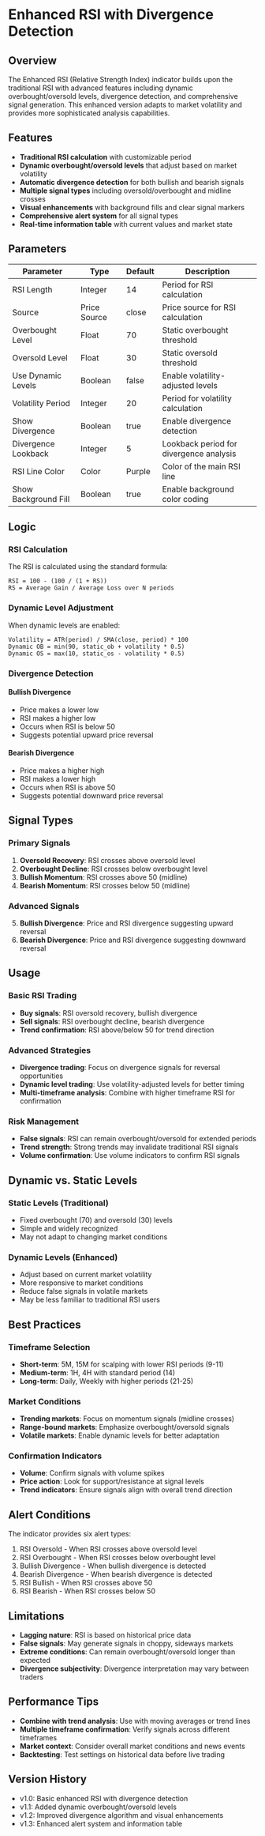 # Enhanced RSI with Divergence Detection

## Overview

The Enhanced RSI (Relative Strength Index) indicator builds upon the traditional RSI with advanced features including dynamic overbought/oversold levels, divergence detection, and comprehensive signal generation. This enhanced version adapts to market volatility and provides more sophisticated analysis capabilities.

## Features

- **Traditional RSI calculation** with customizable period
- **Dynamic overbought/oversold levels** that adjust based on market volatility
- **Automatic divergence detection** for both bullish and bearish signals
- **Multiple signal types** including oversold/overbought and midline crosses
- **Visual enhancements** with background fills and clear signal markers
- **Comprehensive alert system** for all signal types
- **Real-time information table** with current values and market state

## Parameters

| Parameter | Type | Default | Description |
|-----------|------|---------|-------------|
| RSI Length | Integer | 14 | Period for RSI calculation |
| Source | Price Source | close | Price source for RSI calculation |
| Overbought Level | Float | 70 | Static overbought threshold |
| Oversold Level | Float | 30 | Static oversold threshold |
| Use Dynamic Levels | Boolean | false | Enable volatility-adjusted levels |
| Volatility Period | Integer | 20 | Period for volatility calculation |
| Show Divergence | Boolean | true | Enable divergence detection |
| Divergence Lookback | Integer | 5 | Lookback period for divergence analysis |
| RSI Line Color | Color | Purple | Color of the main RSI line |
| Show Background Fill | Boolean | true | Enable background color coding |

## Logic

### RSI Calculation
The RSI is calculated using the standard formula:
```
RSI = 100 - (100 / (1 + RS))
RS = Average Gain / Average Loss over N periods
```

### Dynamic Level Adjustment
When dynamic levels are enabled:
```
Volatility = ATR(period) / SMA(close, period) * 100
Dynamic OB = min(90, static_ob + volatility * 0.5)
Dynamic OS = max(10, static_os - volatility * 0.5)
```

### Divergence Detection

#### Bullish Divergence
- Price makes a lower low
- RSI makes a higher low
- Occurs when RSI is below 50
- Suggests potential upward price reversal

#### Bearish Divergence  
- Price makes a higher high
- RSI makes a lower high
- Occurs when RSI is above 50
- Suggests potential downward price reversal

## Signal Types

### Primary Signals
1. **Oversold Recovery**: RSI crosses above oversold level
2. **Overbought Decline**: RSI crosses below overbought level
3. **Bullish Momentum**: RSI crosses above 50 (midline)
4. **Bearish Momentum**: RSI crosses below 50 (midline)

### Advanced Signals
5. **Bullish Divergence**: Price and RSI divergence suggesting upward reversal
6. **Bearish Divergence**: Price and RSI divergence suggesting downward reversal

## Usage

### Basic RSI Trading
- **Buy signals**: RSI oversold recovery, bullish divergence
- **Sell signals**: RSI overbought decline, bearish divergence
- **Trend confirmation**: RSI above/below 50 for trend direction

### Advanced Strategies
- **Divergence trading**: Focus on divergence signals for reversal opportunities
- **Dynamic level trading**: Use volatility-adjusted levels for better timing
- **Multi-timeframe analysis**: Combine with higher timeframe RSI for confirmation

### Risk Management
- **False signals**: RSI can remain overbought/oversold for extended periods
- **Trend strength**: Strong trends may invalidate traditional RSI signals
- **Volume confirmation**: Use volume indicators to confirm RSI signals

## Dynamic vs. Static Levels

### Static Levels (Traditional)
- Fixed overbought (70) and oversold (30) levels
- Simple and widely recognized
- May not adapt to changing market conditions

### Dynamic Levels (Enhanced)
- Adjust based on current market volatility
- More responsive to market conditions
- Reduce false signals in volatile markets
- May be less familiar to traditional RSI users

## Best Practices

### Timeframe Selection
- **Short-term**: 5M, 15M for scalping with lower RSI periods (9-11)
- **Medium-term**: 1H, 4H with standard period (14)
- **Long-term**: Daily, Weekly with higher periods (21-25)

### Market Conditions
- **Trending markets**: Focus on momentum signals (midline crosses)
- **Range-bound markets**: Emphasize overbought/oversold signals
- **Volatile markets**: Enable dynamic levels for better adaptation

### Confirmation Indicators
- **Volume**: Confirm signals with volume spikes
- **Price action**: Look for support/resistance at signal levels
- **Trend indicators**: Ensure signals align with overall trend direction

## Alert Conditions

The indicator provides six alert types:
1. RSI Oversold - When RSI crosses above oversold level
2. RSI Overbought - When RSI crosses below overbought level  
3. Bullish Divergence - When bullish divergence is detected
4. Bearish Divergence - When bearish divergence is detected
5. RSI Bullish - When RSI crosses above 50
6. RSI Bearish - When RSI crosses below 50

## Limitations

- **Lagging nature**: RSI is based on historical price data
- **False signals**: May generate signals in choppy, sideways markets
- **Extreme conditions**: Can remain overbought/oversold longer than expected
- **Divergence subjectivity**: Divergence interpretation may vary between traders

## Performance Tips

- **Combine with trend analysis**: Use with moving averages or trend lines
- **Multiple timeframe confirmation**: Verify signals across different timeframes
- **Market context**: Consider overall market conditions and news events
- **Backtesting**: Test settings on historical data before live trading

## Version History

- v1.0: Basic enhanced RSI with divergence detection
- v1.1: Added dynamic overbought/oversold levels
- v1.2: Improved divergence algorithm and visual enhancements
- v1.3: Enhanced alert system and information table
